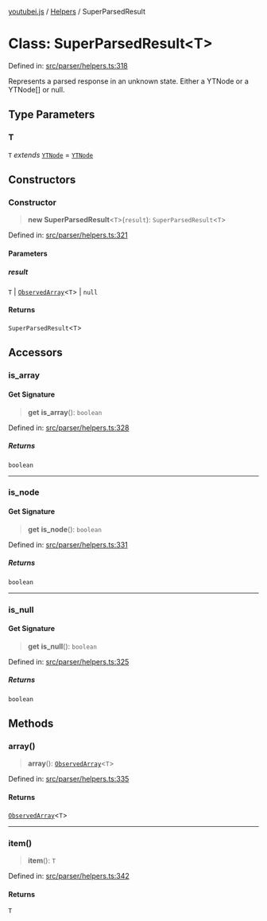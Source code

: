 [youtubei.js](../../../../README.md) / [Helpers](../README.md) / SuperParsedResult

# Class: SuperParsedResult\<T\>

Defined in: [src/parser/helpers.ts:318](https://github.com/LuanRT/YouTube.js/blob/0733f60b57877f6b8b87dfd5cc6195b5085f5c09/src/parser/helpers.ts#L318)

Represents a parsed response in an unknown state. Either a YTNode or a YTNode[] or null.

## Type Parameters

### T

`T` *extends* [`YTNode`](YTNode.md) = [`YTNode`](YTNode.md)

## Constructors

### Constructor

> **new SuperParsedResult**\<`T`\>(`result`): `SuperParsedResult`\<`T`\>

Defined in: [src/parser/helpers.ts:321](https://github.com/LuanRT/YouTube.js/blob/0733f60b57877f6b8b87dfd5cc6195b5085f5c09/src/parser/helpers.ts#L321)

#### Parameters

##### result

`T` | [`ObservedArray`](../type-aliases/ObservedArray.md)\<`T`\> | `null`

#### Returns

`SuperParsedResult`\<`T`\>

## Accessors

### is\_array

#### Get Signature

> **get** **is\_array**(): `boolean`

Defined in: [src/parser/helpers.ts:328](https://github.com/LuanRT/YouTube.js/blob/0733f60b57877f6b8b87dfd5cc6195b5085f5c09/src/parser/helpers.ts#L328)

##### Returns

`boolean`

***

### is\_node

#### Get Signature

> **get** **is\_node**(): `boolean`

Defined in: [src/parser/helpers.ts:331](https://github.com/LuanRT/YouTube.js/blob/0733f60b57877f6b8b87dfd5cc6195b5085f5c09/src/parser/helpers.ts#L331)

##### Returns

`boolean`

***

### is\_null

#### Get Signature

> **get** **is\_null**(): `boolean`

Defined in: [src/parser/helpers.ts:325](https://github.com/LuanRT/YouTube.js/blob/0733f60b57877f6b8b87dfd5cc6195b5085f5c09/src/parser/helpers.ts#L325)

##### Returns

`boolean`

## Methods

### array()

> **array**(): [`ObservedArray`](../type-aliases/ObservedArray.md)\<`T`\>

Defined in: [src/parser/helpers.ts:335](https://github.com/LuanRT/YouTube.js/blob/0733f60b57877f6b8b87dfd5cc6195b5085f5c09/src/parser/helpers.ts#L335)

#### Returns

[`ObservedArray`](../type-aliases/ObservedArray.md)\<`T`\>

***

### item()

> **item**(): `T`

Defined in: [src/parser/helpers.ts:342](https://github.com/LuanRT/YouTube.js/blob/0733f60b57877f6b8b87dfd5cc6195b5085f5c09/src/parser/helpers.ts#L342)

#### Returns

`T`
